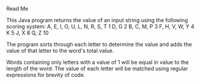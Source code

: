 Read Me

This Java program returns the value of an input string using the following scoring system:
A, E, I, O, U, L, N, R, S, T       1
D, G                               2
B, C, M, P                         3
F, H, V, W, Y                      4
K                                  5
J, X                               8
Q, Z                               10

The program sorts through each letter to determine the value and adds the value of that letter to the word's total value.

Words containing only letters with a value of 1 will be equal in value to the length of the word. The value of each letter will be matched using regular expressions for brevity of code.
